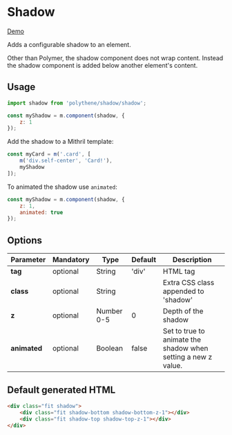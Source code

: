 # Shadow

<a class="btn-demo" href="http://arthurclemens.github.io/Polythene-examples/index.html#/shadow">Demo</a>

Adds a configurable shadow to an element.

Other than Polymer, the shadow component does not wrap content. Instead the shadow component is added below another element's content.


## Usage

~~~javascript
import shadow from 'polythene/shadow/shadow';

const myShadow = m.component(shadow, {
	z: 1
});
~~~

Add the shadow to a Mithril template:

~~~javascript
const myCard = m('.card', [
    m('div.self-center', 'Card!'),
    myShadow
]);
~~~

To animated the shadow use `animated`:

~~~javascript
const myShadow = m.component(shadow, {
	z: 1,
	animated: true
});
~~~

## Options

| **Parameter** |  **Mandatory** | **Type** | **Default** | **Description** |
| ------------- | -------------- | -------- | ----------- | --------------- |
| **tag** | optional | String | 'div' | HTML tag |
| **class** | optional | String |  | Extra CSS class appended to 'shadow' |
| **z** | optional | Number 0-5 | 0 | Depth of the shadow |
| **animated** | optional | Boolean | false | Set to true to animate the shadow when setting a new z value. |


## Default generated HTML

~~~html
<div class="fit shadow">
    <div class="fit shadow-bottom shadow-bottom-z-1"></div>
    <div class="fit shadow-top shadow-top-z-1"></div>
</div>
~~~
